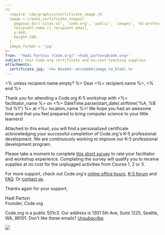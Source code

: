```yaml
---
<%
  require 'cdo/graphics/certificate_image.rb'
  image = create_certificate_image2(
    pegasus_dir('sites.v3', 'code.org', 'public', 'images', 'k5-professional-development-certificate-2014.png'),
    recipient.name || recipient.email,
    y:444,
    height:100,
  )
  image.format = 'jpg'
%>
from: '"Hadi Partovi (Code.org)" <hadi_partovi@code.org>'
subject: Your Code.org certificate and no-cost teaching supplies
attachments:
  certificate.jpg: '<%= Base64::encode64(image.to_blob) %>'
---
```

<% unless recipient.name.empty? %>
Dear <%= recipient.name %>,
<% end %>

Thank you for attending a Code.org K-5 workshop with <%= facilitator_name %> on <%= DateTime.parse(start_date).strftime('%A, %B %d %Y') %> at <%= location_name %>! We hope you had an awesome time and that you feel prepared to bring computer science to your little learners!

Attached to this email, you will find a personalized certificate acknowledging your successful completion of Code.org's K-5 professional development. We are continuously working to improve our K-5 professional development program.

Please take a moment to complete [this short survey](#) to rate your facilitator and workshop experience. Completing the survey will qualify you to receive supplies at no cost for the unplugged activities from Course 1, 2 or 3.

For more support, check out Code.org's [online office hours](http://code.org/educate/k5/k5officehours), [K-5 forum](http://support.code.org/hc/communities/public/topics) and [FAQ](http://support.code.org/). Or [contact us](http://code.org/contact).

Thanks again for your support,

Hadi Partovi<br/>
Founder, Code.org

Code.org is a public 501c3. Our address is 1301 5th Ave, Suite 1225, Seattle, WA, 98101. Don't like these emails? [Unsubscribe](<%= unsubscribe_link %>).

![](<%= tracking_pixel %>)
